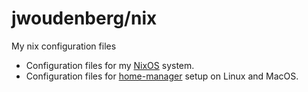 # jwoudenberg/nix

My nix configuration files

- Configuration files for my [NixOS][] system.
- Configuration files for [home-manager][] setup on Linux and MacOS.

[nixos]: https://nixos.org/
[home-manager]: https://github.com/rycee/home-manager
